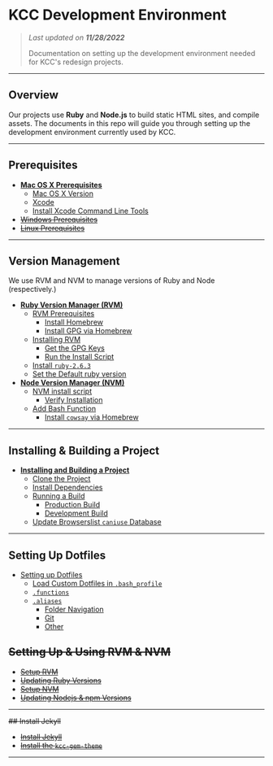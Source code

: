 # KCC Development Environment

> *Last updated on **11/28/2022***
>
> Documentation on setting up the development environment needed for KCC's redesign projects.

-----

## Overview

Our projects use **Ruby** and **Node.js** to build static HTML sites, and compile assets. The documents in this repo will guide you through setting up the development environment currently used by KCC.

-----

## Prerequisites

<!-- no toc -->
- **[Mac OS X Prerequisites](./macosx_prerequisites.md)**
  - [Mac OS X Version](./macosx_prerequisites.md#mac-os-x-version)
  - [Xcode](./macosx_prerequisites.md#xcode)
  - [Install Xcode Command Line Tools](./macosx_prerequisites.md#install-xcode-command-line-tools)
- ~~[Windows Prerequisites](./windows_prerequisites.md)~~
- ~~[Linux Prerequisites](./linux_prerequisites.md)~~

-----

## Version Management

We use RVM and NVM to manage versions of Ruby and Node (respectively.)

<!-- no toc -->
- **[Ruby Version Manager (RVM)](./installing_rvm.md)**
  - [RVM Prerequisites](./installing_rvm.md#rvm-prerequisites)
    - [Install Homebrew](./installing_rvm.md#install-homebrew)
    - [Install GPG via Homebrew](./installing_rvm.md#install-gpg-via-homebrew)
  - [Installing RVM](./installing_rvm.md#installing-rvm)
    - [Get the GPG Keys](./installing_rvm.md#get-the-gpg-keys)
    - [Run the Install Script](./installing_rvm.md#run-the-install-script)
  - [Install `ruby-2.6.3`](./installing_rvm.md#install-ruby-263)
  - [Set the Default ruby version](./installing_rvm.md#set-the-default-ruby-version)
- **[Node Version Manager (NVM)](./installing_nvm.md)**
  - [NVM install script](./installing_nvm.md#nvm-install-script)
    - [Verify Installation](./installing_nvm.md#verify-installation)
  - [Add Bash Function](./installing_nvm.md#add-bash-function)
    - [Install `cowsay` via Homebrew](./installing_nvm.md#install-cowsay-via-homebrew)

-----

## Installing & Building a Project

<!-- no toc -->
- **[Installing and Building a Project](./installing_project.md)**
  - [Clone the Project](./installing_project.md#clone-the-project)
  - [Install Dependencies](./installing_project.md#install-dependencies)
  - [Running a Build](./installing_project.md#running-a-build)
    - [Production Build](./installing_project.md#production-build)
    - [Development Build](./installing_project.md#development-build)
  - [Update Browserslist `caniuse` Database](./installing_project.md#update-browserslist-caniuse-database)

-----

## Setting Up Dotfiles

<!-- no toc -->
- [Setting up Dotfiles](./dotfiles/README.md)
  - [Load Custom Dotfiles in `.bash_profile`](./dotfiles/README.md#load-custom-dotfiles-in-bash_profile)
  - [`.functions`](./dotfiles/README.md#functions)
  - [`.aliases`](./dotfiles/README.md#aliases)
    - [Folder Navigation](./dotfiles/README.md#folder-navigation)
    - [Git](./dotfiles/README.md#git)
    - [Other](./dotfiles/README.md#other)

## ~~Setting Up & Using RVM & NVM~~

- ~~[Setup RVM](./setup_rvm.md)~~
- ~~[Updating Ruby Versions](./update_ruby.md)~~
- ~~[Setup NVM](./setup_nvm.md)~~
- ~~[Updating Nodejs & npm Versions](./update_node.md)~~

-----

~~## Install Jekyll~~

- ~~[Install Jekyll](./installing_jekyll.md)~~
- ~~[Install the `kcc-gem-theme`](./installing_theme.md)~~

-----


